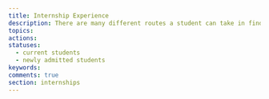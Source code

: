 ```yaml
---
title: Internship Experience
description: There are many different routes a student can take in finding a rewarding internship. Some students start their internship immediately upon entering the program. Others prefer to take a few classes first and research areas of interest before beginning an internship. Doing multiple internships is also a great way to experience different higher education roles and departments to find the best professional fit, while doing a longer-term internship (3 quarters or more) allows students to get in-depth experience and take on a high level of responsibility.
topics:
actions:
statuses:
  - current students
  - newly admitted students
keywords:
comments: true
section: internships
---
```



